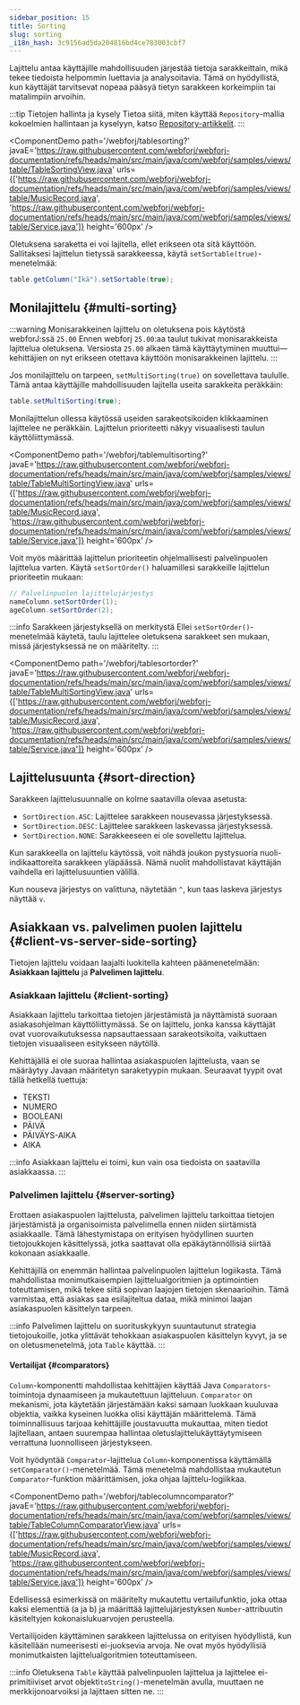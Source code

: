 ```yaml
---
sidebar_position: 15
title: Sorting
slug: sorting
_i18n_hash: 3c9156ad5da204816bd4ce783003cbf7
---
```

Lajittelu antaa käyttäjille mahdollisuuden järjestää tietoja sarakkeittain, mikä tekee tiedoista helpommin luettavia ja analysoitavia. Tämä on hyödyllistä, kun käyttäjät tarvitsevat nopeaa pääsyä tietyn sarakkeen korkeimpiin tai matalimpiin arvoihin.

:::tip Tietojen hallinta ja kysely
Tietoa siitä, miten käyttää `Repository`-mallia kokoelmien hallintaan ja kyselyyn, katso [Repository-artikkelit](/docs/advanced/repository/overview).
:::

<ComponentDemo 
path='/webforj/tablesorting?' 
javaE='https://raw.githubusercontent.com/webforj/webforj-documentation/refs/heads/main/src/main/java/com/webforj/samples/views/table/TableSortingView.java'
urls={['https://raw.githubusercontent.com/webforj/webforj-documentation/refs/heads/main/src/main/java/com/webforj/samples/views/table/MusicRecord.java', 
'https://raw.githubusercontent.com/webforj/webforj-documentation/refs/heads/main/src/main/java/com/webforj/samples/views/table/Service.java']}
height='600px'
/>

Oletuksena saraketta ei voi lajitella, ellet erikseen ota sitä käyttöön. Sallitaksesi lajittelun tietyssä sarakkeessa, käytä `setSortable(true)`-menetelmää:

```java 
table.getColumn("Ikä").setSortable(true);
```

## Monilajittelu {#multi-sorting}

:::warning Monisarakkeinen lajittelu on oletuksena pois käytöstä webforJ:ssä `25.00`
Ennen webforj `25.00`:aa taulut tukivat monisarakkeista lajittelua oletuksena. Versiosta `25.00` alkaen tämä käyttäytyminen muuttui—kehittäjien on nyt erikseen otettava käyttöön monisarakkeinen lajittelu.
:::

Jos monilajittelu on tarpeen, `setMultiSorting(true)` on sovellettava taululle. Tämä antaa käyttäjille mahdollisuuden lajitella useita sarakkeita peräkkäin:

```java
table.setMultiSorting(true);
```

Monilajittelun ollessa käytössä useiden sarakeotsikoiden klikkaaminen lajittelee ne peräkkäin. Lajittelun prioriteetti näkyy visuaalisesti taulun käyttöliittymässä.

<ComponentDemo 
path='/webforj/tablemultisorting?' 
javaE='https://raw.githubusercontent.com/webforj/webforj-documentation/refs/heads/main/src/main/java/com/webforj/samples/views/table/TableMultiSortingView.java'
urls={['https://raw.githubusercontent.com/webforj/webforj-documentation/refs/heads/main/src/main/java/com/webforj/samples/views/table/MusicRecord.java', 
'https://raw.githubusercontent.com/webforj/webforj-documentation/refs/heads/main/src/main/java/com/webforj/samples/views/table/Service.java']}
height='600px'
/>

Voit myös määrittää lajittelun prioriteetin ohjelmallisesti palvelinpuolen lajittelua varten. Käytä `setSortOrder()` haluamillesi sarakkeille lajittelun prioriteetin mukaan:

```java
// Palvelinpuolen lajittelujärjestys
nameColumn.setSortOrder(1);
ageColumn.setSortOrder(2);
```

:::info Sarakkeen järjestyksellä on merkitystä
Ellei `setSortOrder()`-menetelmää käytetä, taulu lajittelee oletuksena sarakkeet sen mukaan, missä järjestyksessä ne on määritelty.
:::

<ComponentDemo 
path='/webforj/tablesortorder?' 
javaE='https://raw.githubusercontent.com/webforj/webforj-documentation/refs/heads/main/src/main/java/com/webforj/samples/views/table/TableMultiSortingView.java'
urls={['https://raw.githubusercontent.com/webforj/webforj-documentation/refs/heads/main/src/main/java/com/webforj/samples/views/table/MusicRecord.java', 
'https://raw.githubusercontent.com/webforj/webforj-documentation/refs/heads/main/src/main/java/com/webforj/samples/views/table/Service.java']}
height='600px'
/>

## Lajittelusuunta {#sort-direction}

Sarakkeen lajittelusuunnalle on kolme saatavilla olevaa asetusta:

- `SortDirection.ASC`: Lajittelee sarakkeen nousevassa järjestyksessä.
- `SortDirection.DESC`: Lajittelee sarakkeen laskevassa järjestyksessä.
- `SortDirection.NONE`: Sarakkeeseen ei ole sovellettu lajittelua.

Kun sarakkeella on lajittelu käytössä, voit nähdä joukon pystysuoria nuoli-indikaattoreita sarakkeen yläpäässä. Nämä nuolit mahdollistavat käyttäjän vaihdella eri lajittelusuuntien välillä.

Kun nouseva järjestys on valittuna, näytetään `^`, kun taas laskeva järjestys näyttää `v`.


## Asiakkaan vs. palvelimen puolen lajittelu {#client-vs-server-side-sorting}

Tietojen lajittelu voidaan laajalti luokitella kahteen päämenetelmään: **Asiakkaan lajittelu** ja **Palvelimen lajittelu**.

### Asiakkaan lajittelu {#client-sorting}

Asiakkaan lajittelu tarkoittaa tietojen järjestämistä ja näyttämistä suoraan asiakasohjelman käyttöliittymässä. Se on lajittelu, jonka kanssa käyttäjät ovat vuorovaikutuksessa napsauttaessaan sarakeotsikoita, vaikuttaen tietojen visuaaliseen esitykseen näytöllä.

Kehittäjällä ei ole suoraa hallintaa asiakaspuolen lajittelusta, vaan se määräytyy Javaan määritetyn saraketyypin mukaan. Seuraavat tyypit ovat tällä hetkellä tuettuja:

- TEKSTI
- NUMERO
- BOOLEANI
- PÄIVÄ
- PÄIVÄYS-AIKA
- AIKA

:::info
Asiakkaan lajittelu ei toimi, kun vain osa tiedoista on saatavilla asiakkaassa.
:::

### Palvelimen lajittelu {#server-sorting}

Erottaen asiakaspuolen lajittelusta, palvelimen lajittelu tarkoittaa tietojen järjestämistä ja organisoimista palvelimella ennen niiden siirtämistä asiakkaalle. Tämä lähestymistapa on erityisen hyödyllinen suurten tietojoukkojen käsittelyssä, jotka saattavat olla epäkäytännöllisiä siirtää kokonaan asiakkaalle.

Kehittäjillä on enemmän hallintaa palvelinpuolen lajittelun logiikasta. Tämä mahdollistaa monimutkaisempien lajittelualgoritmien ja optimointien toteuttamisen, mikä tekee siitä sopivan laajojen tietojen skenaarioihin. Tämä varmistaa, että asiakas saa esilajiteltua dataa, mikä minimoi laajan asiakaspuolen käsittelyn tarpeen.

:::info
Palvelimen lajittelu on suorituskykyyn suuntautunut strategia tietojoukoille, jotka ylittävät tehokkaan asiakaspuolen käsittelyn kyvyt, ja se on oletusmenetelmä, jota `Table` käyttää.
:::

#### Vertailijat {#comparators}

`Column`-komponentti mahdollistaa kehittäjien käyttää Java `Comparators`-toimintoja dynaamiseen ja mukautettuun lajitteluun. `Comparator` on mekanismi, jota käytetään järjestämään kaksi samaan luokkaan kuuluvaa objektia, vaikka kyseinen luokka olisi käyttäjän määrittelemä. Tämä toiminnallisuus tarjoaa kehittäjille joustavuutta mukauttaa, miten tiedot lajitellaan, antaen suurempaa hallintaa oletuslajittelukäyttäytymiseen verrattuna luonnolliseen järjestykseen.

Voit hyödyntää `Comparator`-lajittelua `Column`-komponentissa käyttämällä `setComparator()`-menetelmää. Tämä menetelmä mahdollistaa mukautetun `Comparator`-funktion määrittämisen, joka ohjaa lajittelu-logiikkaa.

<ComponentDemo 
path='/webforj/tablecolumncomparator?' 
javaE='https://raw.githubusercontent.com/webforj/webforj-documentation/refs/heads/main/src/main/java/com/webforj/samples/views/table/TableColumnComparatorView.java'
urls={['https://raw.githubusercontent.com/webforj/webforj-documentation/refs/heads/main/src/main/java/com/webforj/samples/views/table/MusicRecord.java', 
'https://raw.githubusercontent.com/webforj/webforj-documentation/refs/heads/main/src/main/java/com/webforj/samples/views/table/Service.java']}
height='600px'
/>

Edellisessä esimerkissä on määritelty mukautettu vertailufunktio, joka ottaa kaksi elementtiä (a ja b) ja määrittää lajittelujärjestyksen `Number`-attribuutin käsiteltyjen kokonaislukuarvojen perusteella.

Vertailijoiden käyttäminen sarakkeen lajittelussa on erityisen hyödyllistä, kun käsitellään numeerisesti ei-juoksevia arvoja. Ne ovat myös hyödyllisiä monimutkaisten lajittelualgoritmien toteuttamiseen.

:::info
Oletuksena `Table` käyttää palvelinpuolen lajittelua ja lajittelee ei-primitiiviset arvot objekti`toString()`-menetelmän avulla, muuttaen ne merkkijonoarvoiksi ja lajittaen sitten ne.
:::
